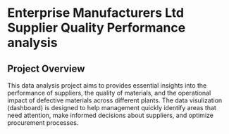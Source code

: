 # Enterprise Manufacturers Ltd Supplier Quality Performance analysis

## Project Overview 

This data analysis project aims to provides essential insights into the performance of suppliers, the quality of materials, and the operational impact of defective materials across different plants. The data visulization (dashboard) is designed to help management quickly identify areas that need attention, make informed decisions about suppliers, and optimize procurement processes.
